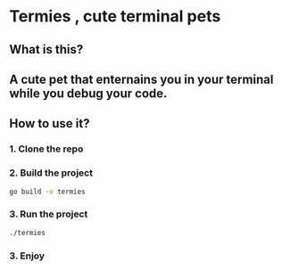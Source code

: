 # Termies , cute terminal pets

## What is this?

## A cute pet that enternains you in your terminal while you debug your code.

## How to use it?

### 1. Clone the repo

### 2. Build the project

```bash
go build -o termies
```

### 3. Run the project

```bash
./termies
```

### 3. Enjoy
